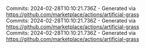 Commits: 2024-02-28T10:10:21.736Z - Generated via https://github.com/marketplace/actions/artificial-grass
<br>
Commits: 2024-02-28T10:10:21.736Z - Generated via https://github.com/marketplace/actions/artificial-grass
<br>
Commits: 2024-02-28T10:10:21.736Z - Generated via https://github.com/marketplace/actions/artificial-grass
<br>

